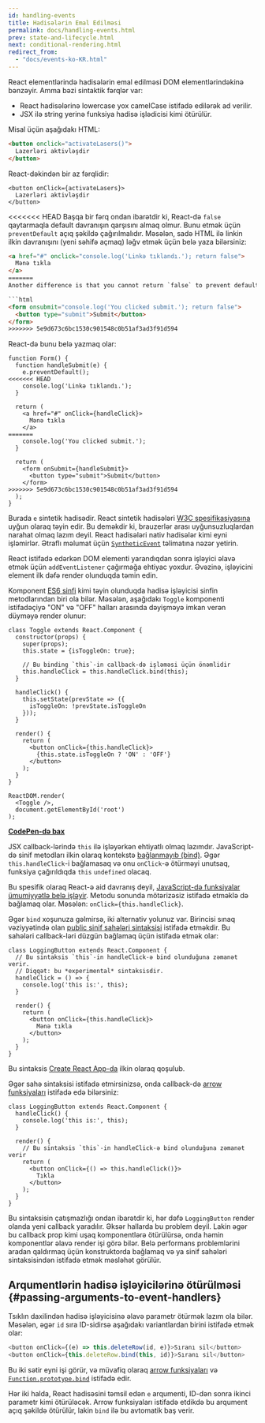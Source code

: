 ```yaml
---
id: handling-events
title: Hadisələrin Emal Edilməsi
permalink: docs/handling-events.html
prev: state-and-lifecycle.html
next: conditional-rendering.html
redirect_from:
  - "docs/events-ko-KR.html"
---
```


React elementlərində hadisələrin emal edilməsi DOM elementlərindəkinə bənzəyir. Amma bəzi sintaktik fərqlər var:

* React hadisələrinə lowercase yox camelCase istifadə edilərək ad verilir.
* JSX ilə string yerinə funksiya hadisə işlədicisi kimi ötürülür.

Misal üçün aşağıdakı HTML:

```html
<button onclick="activateLasers()">
  Lazerləri aktivləşdir
</button>
```

React-dəkindən bir az fərqlidir:

```js{1}
<button onClick={activateLasers}>
  Lazerləri aktivləşdir
</button>
```

<<<<<<< HEAD
Başqa bir fərq ondan ibarətdir ki, React-də `false` qaytarmaqla default davranışın qarşısını almaq olmur. Bunu etmək üçün `preventDefault` açıq şəkildə çağırılmalıdır. Məsələn, sadə HTML ilə linkin ilkin davranışını (yeni səhifə açmaq) ləğv etmək üçün belə yaza bilərsiniz:

```html
<a href="#" onclick="console.log('Linkə tıklandı.'); return false">
  Mənə tıkla
</a>
=======
Another difference is that you cannot return `false` to prevent default behavior in React. You must call `preventDefault` explicitly. For example, with plain HTML, to prevent the default form behavior of submitting, you can write:

```html
<form onsubmit="console.log('You clicked submit.'); return false">
  <button type="submit">Submit</button>
</form>
>>>>>>> 5e9d673c6bc1530c901548c0b51af3ad3f91d594
```

React-də bunu belə yazmaq olar:

```js{3}
function Form() {
  function handleSubmit(e) {
    e.preventDefault();
<<<<<<< HEAD
    console.log('Linkə tıklandı.');
  }

  return (
    <a href="#" onClick={handleClick}>
      Mənə tıkla
    </a>
=======
    console.log('You clicked submit.');
  }

  return (
    <form onSubmit={handleSubmit}>
      <button type="submit">Submit</button>
    </form>
>>>>>>> 5e9d673c6bc1530c901548c0b51af3ad3f91d594
  );
}
```

Burada `e` sintetik hadisədir. React sintetik hadisələri [W3C spesifikasiyasına](https://www.w3.org/TR/DOM-Level-3-Events/) uyğun olaraq təyin edir. Bu deməkdir ki, brauzerlər arası uyğunsuzluqlardan narahat olmaq lazım deyil. React hadisələri nativ hadisələr kimi eyni işləmirlər. Ətraflı məlumat üçün [`SyntheticEvent`](/docs/events.html) təlimatına nəzər yetirin.

React istifadə edərkən DOM elementi yarandıqdan sonra işləyici əlavə etmək üçün `addEventListener` çağırmağa ehtiyac yoxdur. Əvəzinə, işləyicini element ilk dəfə render olunduqda təmin edin.

Komponent [ES6 sinfi](https://developer.mozilla.org/en/docs/Web/JavaScript/Reference/Classes) kimi təyin olunduqda hadisə işləyicisi sinfin metodlarından biri ola bilər. Məsələn, aşağıdakı `Toggle` komponenti istifadəçiyə "ON" və "OFF" halları arasında dəyişməyə imkan verən düyməyə render olunur:

```js{6,7,10-14,18}
class Toggle extends React.Component {
  constructor(props) {
    super(props);
    this.state = {isToggleOn: true};

    // Bu binding `this`-in callback-də işləməsi üçün önəmlidir
    this.handleClick = this.handleClick.bind(this);
  }

  handleClick() {
    this.setState(prevState => ({
      isToggleOn: !prevState.isToggleOn
    }));
  }

  render() {
    return (
      <button onClick={this.handleClick}>
        {this.state.isToggleOn ? 'ON' : 'OFF'}
      </button>
    );
  }
}

ReactDOM.render(
  <Toggle />,
  document.getElementById('root')
);
```

[**CodePen-də bax**](https://codepen.io/gaearon/pen/xEmzGg?editors=0010)

JSX callback-lərində `this` ilə işləyərkən ehtiyatlı olmaq lazımdır. JavaScript-də sinif metodları ilkin olaraq kontekstə [bağlanmayıb (bind)](https://developer.mozilla.org/en/docs/Web/JavaScript/Reference/Global_objects/Function/bind). Əgər `this.handleClick`-i bağlamasaq və onu `onClick`-ə ötürməyi unutsaq, funksiya çağırıldıqda `this` `undefined` olacaq.

Bu spesifik olaraq React-ə aid davranış deyil, [JavaScript-də funksiyalar ümumiyyətlə belə işləyir](https://www.smashingmagazine.com/2014/01/understanding-javascript-function-prototype-bind/). Metodu sonunda mötərizəsiz istifadə etməklə də bağlamaq olar. Məsələn: `onClick={this.handleClick}`.

Əgər `bind` xoşunuza gəlmirsə, iki alternativ yolunuz var. Birincisi sınaq vəziyyətində olan [public sinif sahələri sintaksisi](https://babeljs.io/docs/plugins/transform-class-properties/) istifadə etməkdir. Bu sahələri callback-ləri düzgün bağlamaq üçün istifadə etmək olar:

```js{2-6}
class LoggingButton extends React.Component {
  // Bu sintaksis `this`-in handleClick-ə bind olunduğuna zəmanət verir.
  // Diqqət: bu *experimental* sintaksisdir.
  handleClick = () => {
    console.log('this is:', this);
  }

  render() {
    return (
      <button onClick={this.handleClick}>
        Mənə tıkla
      </button>
    );
  }
}
```

Bu sintaksis [Create React App-da](https://github.com/facebookincubator/create-react-app) ilkin olaraq qoşulub.

Əgər sahə sintaksisi istifadə etmirsinizsə, onda callback-də [arrow funksiyaları](https://developer.mozilla.org/en/docs/Web/JavaScript/Reference/Functions/Arrow_functions) istifadə edə bilərsiniz:

```js{7-9}
class LoggingButton extends React.Component {
  handleClick() {
    console.log('this is:', this);
  }

  render() {
    // Bu sintaksis `this`-in handleClick-ə bind olunduğuna zəmanət verir
    return (
      <button onClick={() => this.handleClick()}>
        Tıkla
      </button>
    );
  }
}
```

Bu sintaksisin çatışmazlığı ondan ibarətdir ki, hər dəfə `LoggingButton` render olanda yeni callback yaradılır. Əksər hallarda bu problem deyil. Lakin əgər bu callback prop kimi uşaq komponentlərə ötürülürsə, onda həmin komponentlər əlavə render işi görə bilər. Belə performans problemlərini aradan qaldırmaq üçün konstruktorda bağlamaq və ya sinif sahələri sintaksisindən istifadə etmək məsləhət görülür.

## Arqumentlərin hadisə işləyicilərinə ötürülməsi {#passing-arguments-to-event-handlers}

Tsıklın daxilindən hadisə işləyicisinə əlavə parametr ötürmək lazım ola bilər. Məsələn, əgər `id` sıra ID-sidirsə aşağıdakı variantlardan birini istifadə etmək olar:

```js
<button onClick={(e) => this.deleteRow(id, e)}>Sıranı sil</button>
<button onClick={this.deleteRow.bind(this, id)}>Sıranı sil</button>
```

Bu iki sətir eyni işi görür, və müvafiq olaraq [arrow funksiyaları](https://developer.mozilla.org/en-US/docs/Web/JavaScript/Reference/Functions/Arrow_functions) və [`Function.prototype.bind`](https://developer.mozilla.org/en-US/docs/Web/JavaScript/Reference/Global_objects/Function/bind) istifadə edir.

Hər iki halda, React hadisəsini təmsil edən `e` arqumenti, ID-dən sonra ikinci parametr kimi ötürüləcək. Arrow funksiyaları istifadə etdikdə bu arqument açıq şəkildə ötürülür, lakin `bind` ilə bu avtomatik baş verir.
